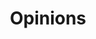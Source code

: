 ---
title: "Opinions"
taxonomy: opinions
layout: category
permalink: /opinions
classes: wide
entries_layout: list
---